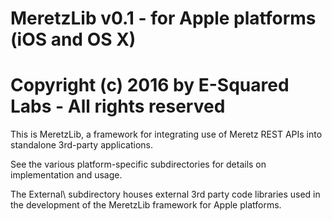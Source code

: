 # MeretzLib v0.1 - for Apple platforms (iOS and OS X)
# Copyright (c) 2016 by E-Squared Labs - All rights reserved

This is MeretzLib, a framework for integrating use of Meretz REST APIs into 
standalone 3rd-party applications.

See the various platform-specific subdirectories for details on 
implementation and usage.

The External\ subdirectory houses external 3rd party code libraries
used in the development of the MeretzLib framework for Apple platforms.
